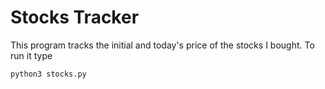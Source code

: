 # Stocks Tracker

This program tracks the initial and today's price of the stocks I bought. To run it type

```
python3 stocks.py
```
